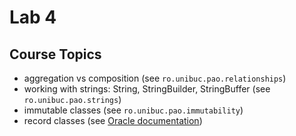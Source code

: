 # Lab 4

## Course Topics

* aggregation vs composition (see `ro.unibuc.pao.relationships`)
* working with strings: String, StringBuilder, StringBuffer (see `ro.unibuc.pao.strings`)
* immutable classes (see `ro.unibuc.pao.immutability`)
* record classes (see [Oracle documentation](https://docs.oracle.com/en/java/javase/15/language/records.html))
